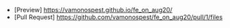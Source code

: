 - [Preview] https://vamonospest.github.io/fe_on_aug20/
- [Pull Request] https://github.com/vamonospest/fe_on_aug20/pull/1/files
